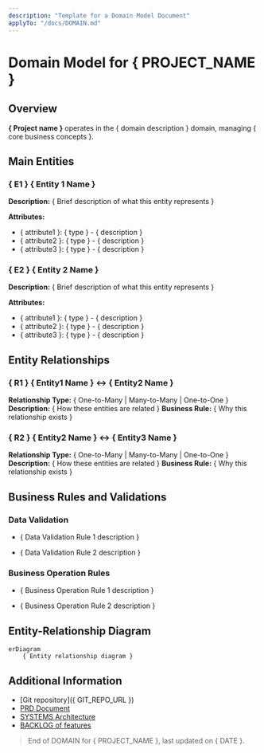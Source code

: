```yaml
---
description: "Template for a Domain Model Document"
applyTo: "/docs/DOMAIN.md"
---
```


# Domain Model for { PROJECT_NAME }

## Overview

**{ Project name }** operates in the { domain description } domain, managing { core business concepts }.

## Main Entities

### { E1 } { Entity 1 Name }

**Description:** { Brief description of what this entity represents }

**Attributes:**

- { attribute1 }: { type } - { description }
- { attribute2 }: { type } - { description }
- { attribute3 }: { type } - { description }

### { E2 } { Entity 2 Name }

**Description:** { Brief description of what this entity represents }

**Attributes:**

- { attribute1 }: { type } - { description }
- { attribute2 }: { type } - { description }
- { attribute3 }: { type } - { description }

## Entity Relationships

### { R1 } { Entity1 Name } ↔ { Entity2 Name }

**Relationship Type:** { One-to-Many | Many-to-Many | One-to-One }
**Description:** { How these entities are related }
**Business Rule:** { Why this relationship exists }

### { R2 } { Entity2 Name } ↔ { Entity3 Name }

**Relationship Type:** { One-to-Many | Many-to-Many | One-to-One }
**Description:** { How these entities are related }
**Business Rule:** { Why this relationship exists }

## Business Rules and Validations

### Data Validation 

- { Data Validation Rule 1 description }

- { Data Validation Rule 2 description }

### Business Operation Rules

- { Business Operation Rule 1 description }

- { Business Operation Rule 2 description }

## Entity-Relationship Diagram

```mermaid
erDiagram
    { Entity relationship diagram }
```

## Additional Information

- [Git repository]({ GIT_REPO_URL })
- [PRD Document](./PRD.md)
- [SYSTEMS Architecture](./SYSTEMS.md)
- [BACKLOG of features](./BACKLOG.md)

> End of DOMAIN for { PROJECT_NAME }, last updated on { DATE }.
